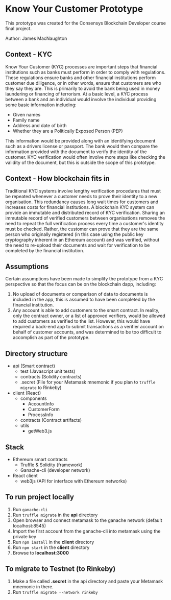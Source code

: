 # Know Your Customer Prototype
This prototype was created for the Consensys Blockchain Developer course final project.

Author: James MacNaughton

## Context - KYC
Know Your Customer (KYC) processes are important steps that financial institutions such as banks must perform in order to comply with regulations. These regulations ensure banks and other financial institutions perform customer due diligence, or in other words, ensure that customers are who they say they are. This is primarily to avoid the bank being used in money laundering or financing of terrorism. At a basic level, a KYC process between a bank and an individual would involve the individual providing some basic information including:
- Given names
- Family name
- Address and date of birth
- Whether they are a Politically Exposed Person (PEP)

This information would be provided along with an identifying document such as a drivers license or passport. The bank would then compare the information provided with the document to verify the identity of the customer. KYC verification would often involve more steps like checking the validity of the document, but this is outside the scope of this prototype.

## Context - How blockchain fits in
Traditional KYC systems involve lengthy verification procedures that must be repeated whenever a customer needs to prove their identity to a new organisation. This redundancy causes long wait times for customers and increases costs for financial institutions. A blockchain KYC system can provide an immutable and distributed record of KYC verification. Sharing an immutable record of verified customers between organisations removes the need to repeat the full verification process every time a customer's identity must be checked. Rather, the customer can prove that they are the same person who originally registered (in this case using the public key cryptography inherent in an Ethereum account) and was verified, without the need to re-upload their documents and wait for verification to be completed by the financial institution.

## Assumptions
Certain assumptions have been made to simplify the prototype from a KYC perspective so that the focus can be on the blockchain dapp, including:
1. No upload of documents or comparison of data to documents is included in the app, this is assumed to have been completed by the financial institution. 
2. Any account is able to add customers to the smart contract. In reality, only the contract owner, or a list of approved verifiers, would be allowed to add customers as verified to the list. However, this would have required a back-end app to submit transactions as a verifier account on behalf of customer accounts, and was determined to be too difficult to accomplish as part of the prototype.

## Directory structure
- api (Smart contract)
  - test (Javascript unit tests)
  - contracts (Solidity contracts)
  - .secret (File for your Metamask mnemonic if you plan to `truffle migrate` to Rinkeby)
- client (React)
  - components
    - AccountInfo
    - CustomerForm
    - ProcessInfo
  - contracts (Contract artifacts)
  - utils
    - getWeb3.js

## Stack
- Ethereum smart contracts
  - Truffle & Solidity (framework)
  - Ganache-cli (developer network)
- React client
  - web3js (API for interface with Ethereum networks)

## To run project locally
1. Run `ganache-cli`
2. Run `truffle migrate` in the **api** directory
3. Open browser and connect metamask to the ganache network (default localhost:8545)
4. Import the first account from the ganache-cli into metamask using the private key
5. Run `npm install` in the **client** directory
6. Run `npm start` in the **client** directory
7. Browse to **localhost:3000**

## To migrate to Testnet (to Rinkeby)
1. Make a file called **.secret** in the api directory and paste your Metamask mnemonic in there.
2. Run `truffle migrate --network rinkeby`
